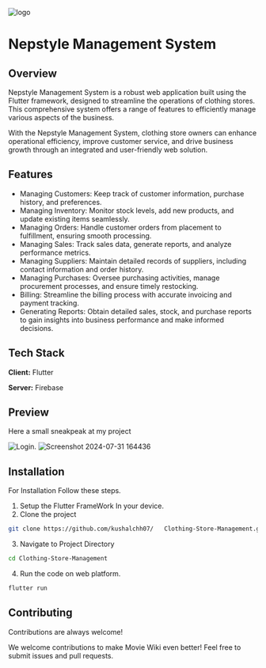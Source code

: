![logo](https://github.com/user-attachments/assets/cbbc383a-4ae7-456d-9299-ad98b0f10549)

# Nepstyle Management System
## Overview
Nepstyle Management System is a robust web application built using the Flutter framework, designed to streamline the operations of clothing stores. This comprehensive system offers a range of features to efficiently manage various aspects of the business.

With the Nepstyle Management System, clothing store owners can enhance operational efficiency, improve customer service, and drive business growth through an integrated and user-friendly web solution.



## Features

- Managing Customers: Keep track of customer information, purchase history, and preferences.
- Managing Inventory: Monitor stock levels, add new products, and update existing items seamlessly.
- Managing Orders: Handle customer orders from placement to fulfillment, ensuring smooth processing.
- Managing Sales: Track sales data, generate reports, and analyze performance metrics.
- Managing Suppliers: Maintain detailed records of suppliers, including contact information and order history.
- Managing Purchases: Oversee purchasing activities, manage procurement processes, and ensure timely restocking.
- Billing: Streamline the billing process with accurate invoicing and payment tracking.
- Generating Reports: Obtain detailed sales, stock, and purchase reports to gain insights into business performance and make informed decisions.



## Tech Stack

**Client:** Flutter

**Server:** Firebase


## Preview
Here a small sneakpeak at my project

![Login](https://github.com/user-attachments/assets/e955428f-34e6-41ea-902d-84be9dd993ce).
![Screenshot 2024-07-31 164436](https://github.com/user-attachments/assets/391b2290-a950-43ff-ae4e-52b51547e319)



## Installation

For Installation Follow these steps.

  1. Setup the Flutter FrameWork In your device.
  2. Clone the project
  ```bash
  git clone https://github.com/kushalchh07/   Clothing-Store-Management.git
 ```
  3. Navigate to Project Directory
  ```bash
  cd Clothing-Store-Management
  ```
 4. Run the code on web platform.
  ```bash
  flutter run
  ```
## Contributing

Contributions are always welcome!

We welcome contributions to make Movie Wiki even better! Feel free to submit issues and pull requests.

